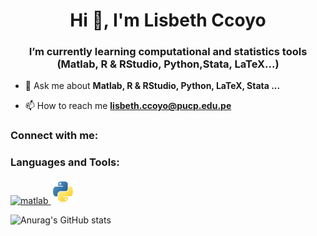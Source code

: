 <h1 align="center">Hi 👋, I'm Lisbeth Ccoyo</h1>
<h3 align="center">I’m currently learning computational and statistics tools (Matlab, R & RStudio, Python,Stata, LaTeX...)</h3>

- 💬 Ask me about **Matlab, R & RStudio, Python, LaTeX, Stata ...**

- 📫 How to reach me **lisbeth.ccoyo@pucp.edu.pe**

<h3 align="left">Connect with me:</h3>
<p align="left">
</p>

<h3 align="left">Languages and Tools:</h3>
<p align="left"> <a href="https://www.mathworks.com/" target="_blank" rel="noreferrer"> <img src="https://upload.wikimedia.org/wikipedia/commons/2/21/Matlab_Logo.png" alt="matlab" width="40" height="40"/> </a> <a href="https://www.python.org" target="_blank" rel="noreferrer"> <img src="https://raw.githubusercontent.com/devicons/devicon/master/icons/python/python-original.svg" alt="python" width="40" height="40"/> </a> </p>

![Anurag's GitHub stats](https://github-readme-stats.vercel.app/api?username=ccoyox&show_icons=true&theme=dark)
